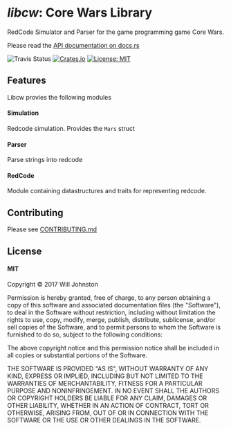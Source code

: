 # *libcw*: Core Wars Library
RedCode Simulator and Parser for the game programming game Core Wars.

Please read the [API documentation on docs.rs](https://docs.rs/libcw)

![Travis Status](https://travis-ci.org/wbjohnston/libcw.svg?branch=master)
[![Crates.io](https://img.shields.io/crates/v/libcw.svg)](https://crates.io/crates/libcw)
[![License: MIT](https://img.shields.io/badge/License-MIT-yellow.svg)](https://opensource.org/licenses/MIT)

## Features
Libcw provies the following modules
#### Simulation
Redcode simulation. Provides the `Mars` struct

#### Parser
Parse strings into redcode

#### RedCode
Module containing datastructures and traits for representing redcode.

## Contributing
Please see [CONTRIBUTING.md](/CONTRIBUTING.md)

## License
#### MIT
Copyright © 2017 Will Johnston

Permission is hereby granted, free of charge, to any person obtaining
a copy of this software and associated documentation files (the "Software"),
to deal in the Software without restriction, including without limitation
the rights to use, copy, modify, merge, publish, distribute, sublicense,
and/or sell copies of the Software, and to permit persons to whom the
Software is furnished to do so, subject to the following conditions:

The above copyright notice and this permission notice shall be included
in all copies or substantial portions of the Software.

THE SOFTWARE IS PROVIDED "AS IS", WITHOUT WARRANTY OF ANY KIND,
EXPRESS OR IMPLIED, INCLUDING BUT NOT LIMITED TO THE WARRANTIES
OF MERCHANTABILITY, FITNESS FOR A PARTICULAR PURPOSE AND NONINFRINGEMENT.
IN NO EVENT SHALL THE AUTHORS OR COPYRIGHT HOLDERS BE LIABLE FOR ANY CLAIM,
DAMAGES OR OTHER LIABILITY, WHETHER IN AN ACTION OF CONTRACT,
TORT OR OTHERWISE, ARISING FROM, OUT OF OR IN CONNECTION WITH THE SOFTWARE
OR THE USE OR OTHER DEALINGS IN THE SOFTWARE.

